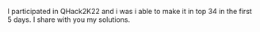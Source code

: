 I participated in QHack2K22 and i was i able to make it in top 34 in the first 5 days.
I share with you my solutions.
